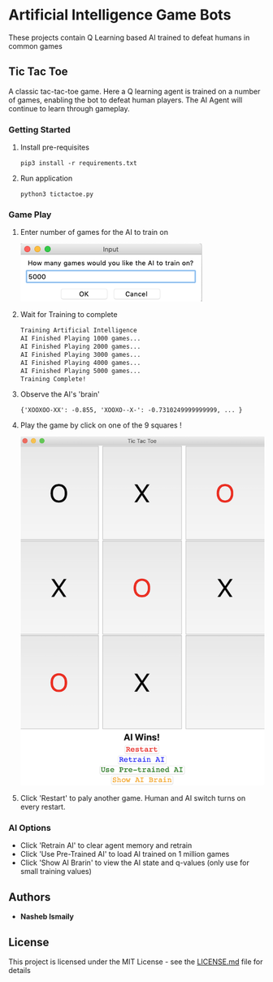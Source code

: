 # Artificial Intelligence Game Bots
These projects contain Q Learning based AI trained to defeat humans in common games

## Tic Tac Toe

A classic tac-tac-toe game. Here a Q learning agent is trained on a number of games, enabling the bot to defeat human players.
The AI Agent will continue to learn through gameplay.

###  Getting Started
1. Install pre-requisites
    ```
    pip3 install -r requirements.txt
    ```
2. Run application
    ```
    python3 tictactoe.py 
    ```
    
###  Game Play
1. Enter number of games for the AI to train on

    ![ai_games](tic-tac-toe/resources/images/ai_num_games.png)
    
2. Wait for Training to complete
    ```
    Training Artificial Intelligence
    AI Finished Playing 1000 games...
    AI Finished Playing 2000 games...
    AI Finished Playing 3000 games...
    AI Finished Playing 4000 games...
    AI Finished Playing 5000 games...
    Training Complete!
    ```
    
3. Observe the AI's 'brain'
    ```
    {'XOOXOO-XX': -0.855, 'XOOXO--X-': -0.7310249999999999, ... } 
    ```
    
4. Play the game by click on one of the 9 squares !

    ![ai_games](tic-tac-toe/resources/images/game.png)

5. Click 'Restart' to paly another game. Human and AI switch turns on every restart.

###  AI Options

* Click 'Retrain AI' to clear agent memory and retrain
* Click 'Use Pre-Trained AI' to load AI trained on 1 million games
* Click 'Show AI Brarin' to view the AI state and q-values (only use for small training values)

## Authors

* **Nasheb Ismaily** 

## License

This project is licensed under the MIT License - see the [LICENSE.md](LICENSE.md) file for details